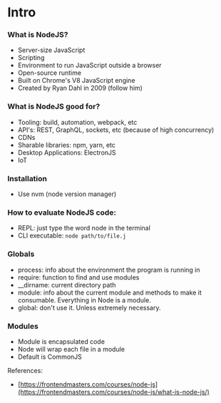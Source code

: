 # Intro

### What is NodeJS?

* Server-size JavaScript
* Scripting
* Environment to run JavaScript outside a browser
* Open-source runtime
* Built on Chrome's V8 JavaScript engine
* Created by Ryan Dahl in 2009 \(follow him\)

### What is NodeJS good for?

* Tooling: build, automation, webpack, etc
* API's: REST, GraphQL, sockets, etc \(because of high concurrency\)
* CDNs
* Sharable libraries: npm, yarn, etc
* Desktop Applications: ElectronJS
* IoT

### Installation

* Use nvm \(node version manager\)

### How to evaluate NodeJS code:

* REPL: just type the word node in the terminal 
* CLI executable:  `node path/to/file.j`

### Globals

* process: info about the environment the program is running in
* require: function to find and use modules
* \_\_dirname: current directory path
* module: info about the current module and methods to make it consumable. Everything in Node is a module.
* global: don't use it. Unless extremely necessary.

### Modules

* Module is encapsulated code
* Node will wrap each file in a module
* Default is CommonJS



References:

* [https://frontendmasters.com/courses/node-js](https://frontendmasters.com/courses/node-js/what-is-node-js/)



